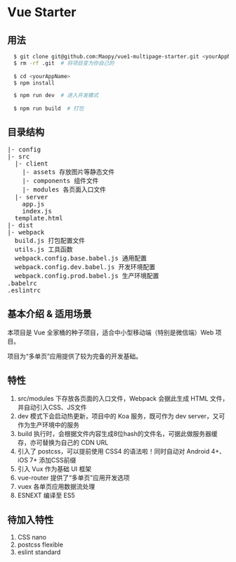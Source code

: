 # Vue Starter

## 用法

```bash
  $ git clone git@github.com:Maopy/vue1-multipage-starter.git <yourAppName>
  $ rm -rf .git  # 将项目变为你自己的
  
  $ cd <yourAppName>
  $ npm install

  $ npm run dev  # 进入开发模式
  
  $ npm run build  # 打包
```

## 目录结构

<pre>
|- config
|- src
  |- client
    |- assets 存放图片等静态文件
    |- components 组件文件
    |- modules 各页面入口文件
  |- server
    app.js
    index.js
  template.html
|- dist
|- webpack
  build.js 打包配置文件
  utils.js 工具函数
  webpack.config.base.babel.js 通用配置
  webpack.config.dev.babel.js 开发环境配置
  webpack.config.prod.babel.js 生产环境配置
.babelrc
.eslintrc
</pre>

## 基本介绍 & 适用场景

本项目是 Vue 全家桶的种子项目，适合中小型移动端（特别是微信端）Web 项目。

项目为“多单页”应用提供了较为完备的开发基础。

## 特性

1. src/modules 下存放各页面的入口文件，Webpack 会据此生成 HTML 文件，并自动引入CSS、JS文件
2. dev 模式下会启动热更新，项目中的 Koa 服务，既可作为 dev server，又可作为生产环境中的服务
3. build 执行时，会根据文件内容生成8位hash的文件名，可据此做服务器缓存，亦可替换为自己的 CDN URL
4. 引入了 postcss，可以提前使用 CSS4 的语法啦！同时自动对 Android 4+、 iOS 7+ 添加CSS前缀
5. 引入 Vux 作为基础 UI 框架
6. vue-router 提供了“多单页”应用开发选项
7. vuex 各单页应用数据流处理
8. ESNEXT 编译至 ES5

## 待加入特性

1. CSS nano
2. postcss flexible
3. eslint standard
